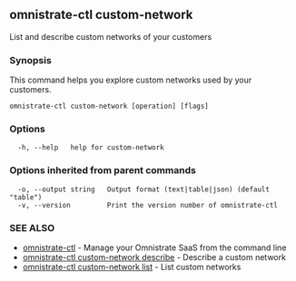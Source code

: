 ## omnistrate-ctl custom-network

List and describe custom networks of your customers

### Synopsis

This command helps you explore custom networks used by your customers.

```
omnistrate-ctl custom-network [operation] [flags]
```

### Options

```
  -h, --help   help for custom-network
```

### Options inherited from parent commands

```
  -o, --output string   Output format (text|table|json) (default "table")
  -v, --version         Print the version number of omnistrate-ctl
```

### SEE ALSO

* [omnistrate-ctl](omnistrate-ctl.md)	 - Manage your Omnistrate SaaS from the command line
* [omnistrate-ctl custom-network describe](omnistrate-ctl_custom-network_describe.md)	 - Describe a custom network
* [omnistrate-ctl custom-network list](omnistrate-ctl_custom-network_list.md)	 - List custom networks

